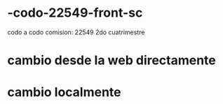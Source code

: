 # -codo-22549-front-sc
codo a codo comision: 22549 2do cuatrimestre
# cambio desde la web directamente
# cambio localmente